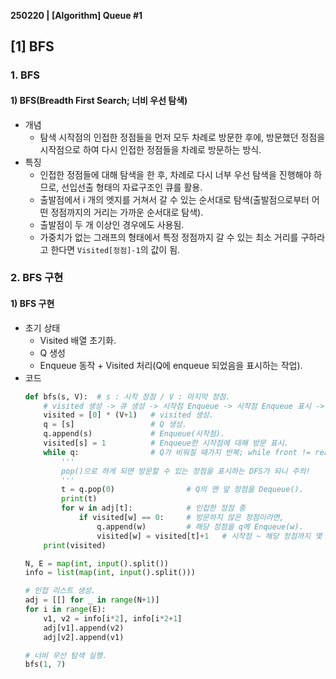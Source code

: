 **250220 | [Algorithm] Queue #1**

## [1] BFS
### 1. BFS
#### 1) BFS(Breadth First Search; 너비 우선 탐색)
- 개념
    - 탐색 시작점의 인접한 정점들을 먼저 모두 차례로 방문한 후에, 방문했던 정점을 시작점으로 하여 다시 인접한 정점들을 차례로 방문하는 방식.
- 특징
    - 인접한 정점들에 대해 탐색을 한 후, 차례로 다시 너부 우선 탐색을 진행해야 하므로, 선입선출 형태의 자료구조인 큐를 활용.
    - 출발점에서 i 개의 엣지를 거쳐서 갈 수 있는 순서대로 탐색(출발점으로부터 어떤 정점까지의 거리는 가까운 순서대로 탐색).
    - 출발점이 두 개 이상인 경우에도 사용됨.
    - 가중치가 없는 그래프의 형태에서 특정 정점까지 갈 수 있는 최소 거리를 구하라고 한다면 `Visited[정점]-1`의 값이 됨.

### 2. BFS 구현
#### 1) BFS 구현
- 초기 상태
    - Visited 배열 초기화.
    - Q 생성
    - Enqueue 동작 + Visited 처리(Q에 enqueue 되었음을 표시하는 작업).
- 코드
    ```python
    def bfs(s, V):  # s : 시작 정점 / V : 마지막 정점.
        # visited 생성 -> 큐 생성 -> 시작점 Enqueue -> 시작점 Enqueue 표시 -> 비워질 때까지 반복.
        visited = [0] * (V+1)   # visited 생성.
        q = [s]                 # Q 생성.
        q.append(s)             # Enqueue(시작점).
        visited[s] = 1          # Enqueue한 시작점에 대해 방문 표시.
        while q:                # Q가 비워질 때가지 반복; while front != rear
            '''
            pop()으로 하게 되면 방문할 수 있는 정점을 표시하는 DFS가 되니 주의!
            '''
            t = q.pop(0)                # Q의 맨 앞 정점을 Dequeue().
            print(t)
            for w in adj[t]:            # 인접한 정점 중
                if visited[w] == 0:     # 방문하지 않은 정점이라면,
                    q.append(w)         # 해당 정점을 q에 Enqueue(w).
                    visited[w] = visited[t]+1   # 시작점 ~ 해당 정점까지 몇 개의 간선을 거쳐갔는지 표시.
        print(visited)

    N, E = map(int, input().split())
    info = list(map(int, input().split()))

    # 인접 리스트 생성.
    adj = [[] for _ in range(N+1)]
    for i in range(E):
        v1, v2 = info[i*2], info[i*2+1]
        adj[v1].append(v2)
        adj[v2].append(v1)

    # 너비 우선 탐색 실행.
    bfs(1, 7)
    ```
